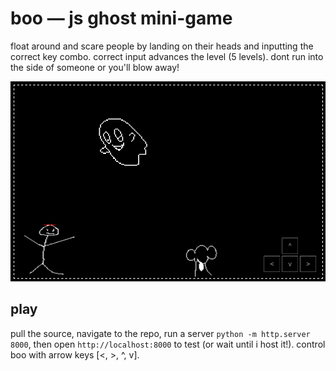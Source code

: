 # boo — js ghost mini-game

float around and scare people by landing on their heads and inputting the correct key combo. 
correct input advances the level (5 levels).
dont run into the side of someone or you'll blow away! 

![screenshot](images/boo-screenshot.png)

## play
pull the source, navigate to the repo, run a server `python -m http.server 8000`, then open `http://localhost:8000` to test (or wait until i host it!). control boo with arrow keys [<, >, ^, v].